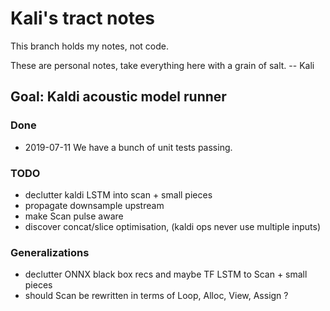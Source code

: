 # Kali's tract notes

This branch holds my notes, not code.

These are personal notes, take everything here with a grain of salt. -- Kali

## Goal: Kaldi acoustic model runner

### Done

* 2019-07-11 We have a bunch of unit tests passing.

### TODO

* declutter kaldi LSTM into scan + small pieces
* propagate downsample upstream
* make Scan pulse aware
* discover concat/slice optimisation, (kaldi ops never use multiple inputs)

### Generalizations

* declutter ONNX black box recs and maybe TF LSTM to Scan + small pieces
* should Scan be rewritten in terms of Loop, Alloc, View, Assign ?
